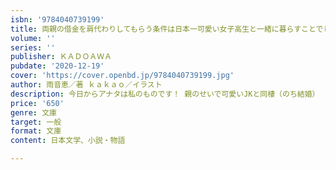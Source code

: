 ```yaml
---
isbn: '9784040739199'
title: 両親の借金を肩代わりしてもらう条件は日本一可愛い女子高生と一緒に暮らすことでした。
volume: ''
series: ''
publisher: ＫＡＤＯＡＷＡ
pubdate: '2020-12-19'
cover: 'https://cover.openbd.jp/9784040739199.jpg'
author: 雨音恵／著 ｋａｋａｏ／イラスト
description: 今日からアナタは私のものです！ 親のせいで可愛いJKと同棲（のち結婚）
price: '650'
genre: 文庫
target: 一般
format: 文庫
content: 日本文学、小説・物語

---
```

